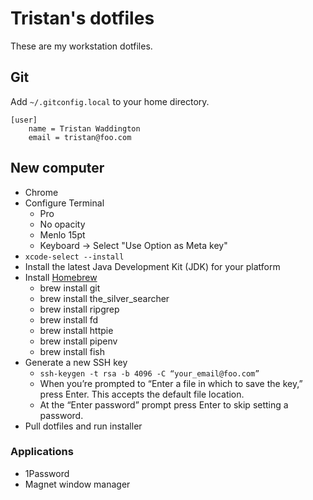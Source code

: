 # Tristan's dotfiles

These are my workstation dotfiles.

## Git

Add `~/.gitconfig.local` to your home directory.

```
[user]
    name = Tristan Waddington
    email = tristan@foo.com
```

## New computer

- Chrome
- Configure Terminal
    - Pro
    - No opacity
    - Menlo 15pt
    - Keyboard -> Select "Use Option as Meta key"
- `xcode-select --install`
- Install the latest Java Development Kit (JDK) for your platform
- Install [Homebrew](https://brew.sh/)
  - brew install git
  - brew install the_silver_searcher
  - brew install ripgrep
  - brew install fd
  - brew install httpie
  - brew install pipenv
  - brew install fish
- Generate a new SSH key
  - `ssh-keygen -t rsa -b 4096 -C “your_email@foo.com”`
  - When you’re prompted to “Enter a file in which to save the key,” press Enter. This accepts the default file location.
  - At the “Enter password” prompt press Enter to skip setting a password.
- Pull dotfiles and run installer

### Applications

- 1Password
- Magnet window manager
